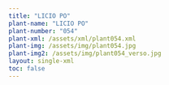 ```yaml
---
title: "LICIO PO"
plant-name: "LICIO PO"
plant-number: "054"
plant-xml: /assets/xml/plant054.xml
plant-img: /assets/img/plant054.jpg
plant-img2: /assets/img/plant054_verso.jpg
layout: single-xml
toc: false
---
```

